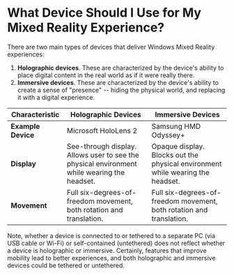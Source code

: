 # What Device Should I Use for My Mixed Reality Experience?

There are two main types of devices that deliver Windows Mixed Reality experiences:

1. **Holographic devices**. These are characterized by the device's ability to place digital content in the real world as if it were really there.
2. **Immersive devices**. These are characterized by the device's ability to create a sense of "presence" -- hiding the physical world, and replacing it with a digital experience.


|Characteristic  |Holographic Devices  |Immersive Devices  |
|---------|---------|---------|
|**Example Device**     |    Microsoft HoloLens 2   |   Samsung HMD Odyssey+  |
|**Display**     |    See-through display. Allows user to see the physical environment while wearing the headset.     |    Opaque display. Blocks out the physical environment while wearing the headset.     |
|**Movement**     |    Full six-degrees-of-freedom movement, both rotation and translation.     |    Full six-degrees-of-freedom movement, both rotation and translation.     |

Note, whether a device is connected to or tethered to a separate PC (via USB cable or Wi-Fi) or self-contained (untethered) does not reflect whether a device is holographic or immersive. Certainly, features that improve mobility lead to better experiences, and both holographic and immersive devices could be tethered or untethered.